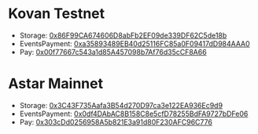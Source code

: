 # Kovan Testnet

- Storage: [0x86F99CA674606D8abFb2EF09de339DF62C5de18b](https://kovan.etherscan.io/address/0x86F99CA674606D8abFb2EF09de339DF62C5de18b)
- EventsPayment: [0xa35893489EB40d25116FC85a0F09417dD984AAA0](https://kovan.etherscan.io/address/0xa35893489EB40d25116FC85a0F09417dD984AAA0)
- Pay: [0x00f77667c543a1d85A457098b7Af76d35cCF8A66](https://kovan.etherscan.io/address/0x00f77667c543a1d85A457098b7Af76d35cCF8A66)

# Astar Mainnet

- Storage: [0x3C43F735Aafa3B54d270D97ca3e122EA936Ec9d9](https://blockscout.com/astar/address/0x3C43F735Aafa3B54d270D97ca3e122EA936Ec9d9)
- EventsPayment: [0x0df4DAbAC8B158C8e5cfD78255BdFA9727bDFe06](https://blockscout.com/astar/address/0x0df4DAbAC8B158C8e5cfD78255BdFA9727bDFe06)
- Pay: [0x303cDd0256958A5b821E3a91d80F230AFC96C776](https://blockscout.com/astar/address/0x303cDd0256958A5b821E3a91d80F230AFC96C776)
